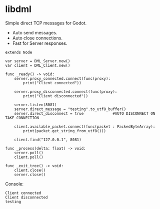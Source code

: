 # libdml
Simple direct TCP messages for Godot.

* Auto send messages.
* Auto close connections.
* Fast for Server responses.

```gdscript
extends Node

var server = DML_Server.new()
var client = DML_Client.new()

func _ready() -> void:
	server.proxy_connected.connect(func(proxy):
		print("Client connected"))
	
	server.proxy_disconnected.connect(func(proxy):
		print("Client disconnected"))
	
	server.listen(8081)
	server.direct_message = "testing".to_utf8_buffer()
	server.direct_disconnect = true				#AUTO DISCONNECT ON TAKE CONNECTION
	
	client.available_packet.connect(func(packet : PackedByteArray):
		print(packet.get_string_from_utf8()))
		
	client.find("127.0.0.1", 8081)

func _process(delta: float) -> void:
	server.poll()
	client.poll()

func _exit_tree() -> void:
	client.close()
	server.close()

```

Console:

```
Client connected
Client disconnected
testing
```
